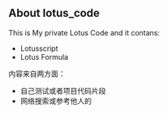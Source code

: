 ## About lotus_code

This is My private Lotus Code and it contans:
- Lotusscript
- Lotus Formula

内容来自两方面：
- 自己测试或者项目代码片段
- 网络搜索或参考他人的

